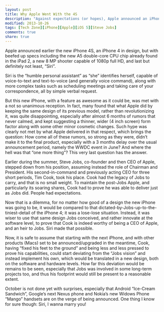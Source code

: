 ```yaml
---
layout: post
title: Why Apple Went With the 4S
description: "Against expectations (or hopes), Apple announced an iPhone 4S instead of an iPhone 5. In this post I try to reason as to why Apple went that route."
modified: 2013-10-26
tags: [Tech Zone][iPhone][Apple][iOS 5][Steve Jobs]
comments: true
share: true
---
```


Apple announced earlier the new iPhone 4S, an iPhone 4 in design, but with beefed up specs including the new A5 double-core CPU chip already found in the iPad 2, a new 8 MP shooter capable of 1080p full HD, and last but definitely not least, “Siri”.

Siri is the “humble personal assistant” as “she” identifies herself, capable of voice-to-text and text-to-voice (and generally voice command), along with more complex tasks such as scheduling meetings and taking care of your correspondence, all by simple verbal request.

But this new iPhone, with a feature as awesome as it could be, was met with a not so unanimous reception. In fact, many found that what Apple did by keeping the same design of its previous model, rather than revolutionizing it, was quite disappointing, especially after almost 6 months of rumors that never calmed, and kept suggesting a thinner, wider (4 inch screen) form factor along with some other minor cosmetic changes. Such hype was clearly not met by what Apple delivered in that respect, which brings the question: How come all of these rumors, so strong as they were, didn’t make it to the final product, especially with a 3 months delay over the usual announcement period, namely the WWDC event in June? And where the hell was that “one more thing”? This very last question has the answer.

Earlier during the summer, Steve Jobs, co-founder and then CEO of Apple, stepped down from his position, assuming instead the role of Chairman and President. His second-in-command and previously acting CEO for three short periods, Tim Cook, took his place. Cook had the legacy of Jobs to carry, and that is no small weight. To maintain the post-Jobs Apple, and particularly its soaring shares, Cook had to prove he was able to deliver just as Jobs did. People had expectations.

Now that is a dilemma, for no matter how good of a design the new iPhone was going to be, it would be compared to that dictated-by-Jobs-up-to-the-tiniest-detail of the iPhone 4; it was a lose-lose situation. Instead, it was wiser to use that same design Jobs conceived, and rather innovate at the software level, to prove that Cook is indeed worthy of being a CEO of Apple, and an heir to Jobs. Siri made that possible.

Now, it is safe to assume that starting with the next iPhone, and with other products (Macs) set to be announced/upgraded in the meantime, Cook, having “fixed his feet to the ground” and being less and less pressed to prove his capabilities, could start deviating from the “Jobs vision” and instead implement his own, which would be translated in a new design, both on the software and hardware levels. How far this deviation would be remains to be seen, especially that Jobs was involved in some long-term projects too, and thus his footprint would still be present to a reasonable extent.

October is not done yet with surprises, especially that Android “Ice-Cream Sandwich”, Google’s next Nexus phone and Nokia’s new Widows Phone “Mango” handsets are on the verge of being announced. One thing I know for sure though: Siri, I wanna marry you!
